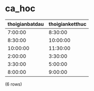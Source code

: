 ca_hoc
======

| thoigianbatdau | thoigianketthuc |
|----------------|-----------------|
| 7:00:00        | 8:30:00         |
| 8:30:00        | 10:00:00        |
| 10:00:00       | 11:30:00        |
| 2:00:00        | 3:30:00         |
| 3:30:00        | 5:00:00         |
| 8:00:00        | 9:00:00         |
(6 rows)


